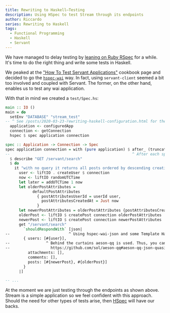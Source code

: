 ```yaml
---
title: Rewriting to Haskell–Testing
description: Using HSpec to test Stream through its endpoints
author: Riccardo
series: Rewriting to Haskell
tags:
  - Functional Programming
  - Haskell
  - Servant
---
```


We have managed to delay testing by [leaning on Ruby RSpec](/posts/2020-03-30-rails/) for a while. It's time to do the right thing and write some tests in Haskell.

We peaked at the ["How To Test Servant Applications"](https://docs.servant.dev/en/stable/cookbook/testing/Testing.html) cookbook page and decided to go the [`hspec-wai`](https://hackage.haskell.org/package/hspec-wai) way. In fact, using `servant-client` seemed a bit too involved and coupled with Servant. The former, on the other hand, enables us to test any wai application.

With that in mind we created a `test/Spec.hs`:

```hs
main :: IO ()
main = do
  setEnv "DATABASE" "stream_test"
-- ^ See /posts/2020-03-23-rewriting-haskell-configuration.html for the why.
  application <- configuredApp
  connection <- getConnection
  hspec $ spec application connection

spec :: Application -> Connection -> Spec
spec application connection = with (pure application) $ after_ (truncateTables connection)
--                                                      ^ After each spec item truncate tables.
  $ describe "GET /servant/search"
  $ do
    it "with no query it returns all posts ordered by descending creation date" $ do
      user <- liftIO . createUser $ connection
      now <- liftIO randomUTCTime
      let later = addUTCTime 1 now
      let olderPostAttributes =
            defaultPostAttributes
              { postAttributesUserId = userId user,
                postAttributesCreatedAt = Just now
              }
      let newerPostAttributes = olderPostAttributes {postAttributesCreatedAt = Just later}
      olderPost <- liftIO $ createPost connection olderPostAttributes
      newerPost <- liftIO $ createPost connection newerPostAttributes
      get "/servant/search"
        `shouldRespondWith` [json|
--                          ^ Using hspec-wai-json and some Template Haskell to generate JSON.
        { users: [#{user}],
--                ^ Behind the curtains aeson-qq is used. Thus, you can interpolate variables:
--                  https://github.com/sol/aeson-qq#aeson-qq-json-quasiquoter-for-haskell
          attachments: [],
          comments: [],
          posts: [#{newerPost}, #{olderPost}]
        }
      |]

-- ...
```

At the moment we are just testing through the endpoints as shown above. Stream is a simple application so we feel confident with this approach. Should the need for other types of tests arise, then [HSpec](https://hspec.github.io/) will have our backs.
